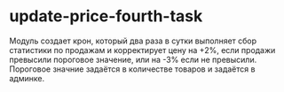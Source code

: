 # update-price-fourth-task

Модуль создает крон, который два раза в сутки выполняет сбор статистики по продажам и корректирует цену на +2%, если продажи превысили пороговое значение, или на -3% если не превысили. Пороговое значние задаётся в количестве товаров и задаётся в админке.
